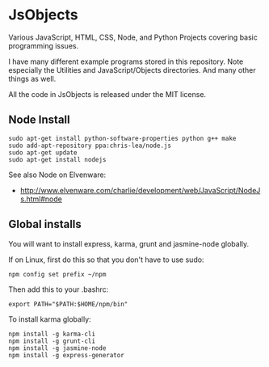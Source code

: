 JsObjects
========

Various JavaScript, HTML, CSS, Node, and Python Projects covering 
basic programming issues.

I have many different example programs stored in this 
repository. Note especially the Utilities and JavaScript/Objects
directories. And many other things as well.

All the code in JsObjects is released under the MIT license. 

## Node Install

	sudo apt-get install python-software-properties python g++ make
	sudo add-apt-repository ppa:chris-lea/node.js
	sudo apt-get update
	sudo apt-get install nodejs
	
See also Node on Elvenware:

- <http://www.elvenware.com/charlie/development/web/JavaScript/NodeJs.html#node>


## Global installs

You will want to install express, karma, grunt and jasmine-node globally.

If on Linux, first do this so that you don't have to use sudo:

	npm config set prefix ~/npm
	
Then add this to your .bashrc:

	export PATH="$PATH:$HOME/npm/bin"
	
To install karma globally:

	npm install -g karma-cli
	npm install -g grunt-cli
	npm install -g jasmine-node
	npm install -g express-generator
